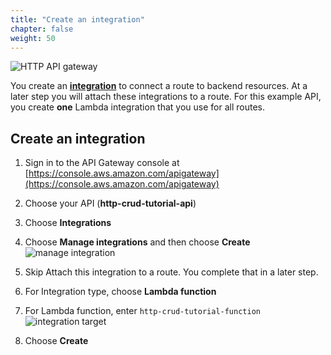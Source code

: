 ```yaml
---
title: "Create an integration"
chapter: false
weight: 50
---
```

![HTTP API gateway](/images/http-api-lambda.png)

You create an [**integration**](https://docs.aws.amazon.com/apigateway/latest/developerguide/http-api-develop-integrations-http.html) to connect a route to backend resources. At a later step you will attach these integrations to a route. For this example API, you create **one** Lambda integration that you use for all routes.

## Create an integration
1. Sign in to the API Gateway console at [https://console.aws.amazon.com/apigateway](https://console.aws.amazon.com/apigateway)
2. Choose your API (**http-crud-tutorial-api**)
3. Choose **Integrations**
4. Choose **Manage integrations** and then choose **Create**
![manage integration](/images/http-api-manage-integration.png)
5. Skip Attach this integration to a route. You complete that in a later step.
6. For Integration type, choose **Lambda function**
7. For Lambda function, enter `http-crud-tutorial-function`
![integration target](/images/http-api-integration-target.png)

8. Choose **Create**
